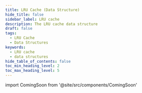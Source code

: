 ```yaml
---
title: LRU Cache (Data Structure)
hide_title: false
sidebar_label: LRU cache
description: The LRU cache data structure
draft: false
tags: 
  - LRU Cache
  - Data Structures
keywords: 
  - LRU cache
  - data structures
hide_table_of_contents: false
toc_min_heading_level: 2
toc_max_heading_level: 5
---
```


import ComingSoon from '@site/src/components/ComingSoon'

<ComingSoon />
